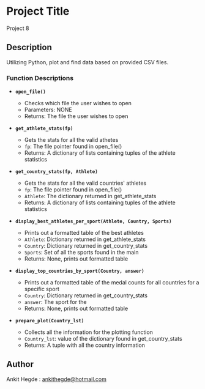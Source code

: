 # Project Title

Project 8

## Description

Utilizing Python, plot and find data based on provided CSV files.

### Function Descriptions

* **`open_file()`**
  * Checks which file the user wishes to open
  * Parameters: NONE
  * Returns:  The file the user wishes to open
    
* **`get_athlete_stats(fp)`**
  * Gets the stats for all the valid athetes
  * `fp`: The file pointer found in open_file()
  * Returns:  A dictionary of lists containing tuples of the athlete statistics
    
* **`get_country_stats(fp, Athlete)`**
  * Gets the stats for all the valid countries' athletes
  * `fp`:      The file pointer found in open_file()
  * `Athlete`: The dictionary returned in get_athlete_stats
  * Returns:  A dictionary of lists containing tuples of the athlete statistics
    
* **`display_best_athletes_per_sport(Athlete, Country, Sports)`**
  * Prints out a formatted table of the best athletes
  * `Athlete`: Dictionary returned in get_athlete_stats
  * `Country`: Dictionary returned in get_country_stats
  * `Sports`:  Set of all the sports found in the main
  * Returns:  None, prints out formatted table
    
* **`display_top_countries_by_sport(Country, answer)`**
  * Prints out a formatted table of the medal counts for all countries for a specific sport
  * `Country`: Dictionary returned in get_country_stats
  * `answer`:  The sport for the 
  * Returns:  None, prints out formatted table
    
* **`prepare_plot(Country_lst)`**
  * Collects all the information for the plotting function
  * `Country_lst`: value of the dictionary found in get_country_stats
  * Returns:  A tuple with all the country information

## Author

Ankit Hegde : ankithegde@hotmail.com
